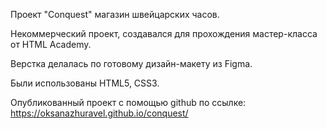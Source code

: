 Проект "Сonquest" магазин швейцарских часов.

Некоммерческий проект, создавался для прохождения мастер-класса от HTML Academy.

Верстка делалась по готовому дизайн-макету из Figma.

Были использованы HTML5, CSS3.

Опубликованный проект с помощью github по ссылке: https://oksanazhuravel.github.io/conquest/
